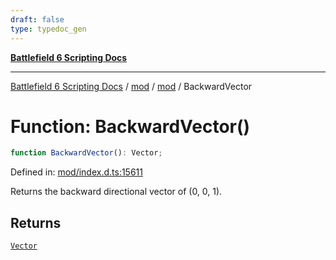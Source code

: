 ```yaml
---
draft: false
type: typedoc_gen
---
```


[**Battlefield 6 Scripting Docs**](../../../_index.md)

***

[Battlefield 6 Scripting Docs](../../../_index.md) / [mod](../../_index.md) / [mod](../_index.md) / BackwardVector

# Function: BackwardVector()

```ts
function BackwardVector(): Vector;
```

Defined in: [mod/index.d.ts:15611](https://github.com/battlefield-portal-community/portal-docs/blob/ff09b2690670f74de7e97198022e5a97ff1161ff/generators/santiago/mod/index.d.ts#L15611)

Returns the backward directional vector of (0, 0, 1).

## Returns

[`Vector`](../Vector/_index.md)
